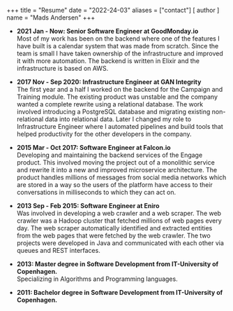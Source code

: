 +++
title = "Resume"
date = "2022-24-03"
aliases = ["contact"]
[ author ]
  name = "Mads Andersen"
+++
* **2021 Jan - Now: Senior Software Engineer at GoodMonday.io**  
Most of my work has been on the backend where one of the features I have built is a calendar system that was made from scratch. Since the team is small I have taken ownership of the infrastructure and improved it with more automation. The backend is written in Elixir and the infrastructure is based on AWS.

* **2017 Nov - Sep 2020: Infrastructure Engineer at GAN Integrity**  
The first year and a half I worked on the backend for the Campaign and Training module. The existing product was unstable and the company wanted a complete rewrite using a relational database. The work involved introducing a PostgreSQL database and migrating existing non-relational data into relational data. Later I changed my role to Infrastructure Engineer where I automated pipelines and build tools that helped productivity for the other developers in the company.

* **2015 Mar - Oct 2017: Software Engineer at Falcon.io**  
Developing and maintaining the backend services of the Engage product. This involved moving the project out of a monolithic service and rewrite it into a new and improved microservice architecture. The product handles millions of messages from social media networks which are stored in a way so the users of the platform have access to their conversations in milliseconds to which they can act on.

* **2013 Sep - Feb 2015: Software Engineer at Eniro**  
Was involved in developing a web crawler and a web scraper. The web crawler was a Hadoop cluster that fetched millions of web pages every day. The web scraper automatically identified and extracted entities from the web pages that were fetched by the web crawler. The two projects were developed in Java and communicated with each other via queues and REST interfaces.

* **2013: Master degree in Software Development from IT-University of Copenhagen.**  
Specializing in Algorithms and Programming languages.

* **2011: Bachelor degree in Software Development from IT-University of Copenhagen.**
